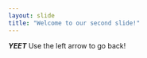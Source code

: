 ```yaml
---
layout: slide
title: "Welcome to our second slide!"
---
```

_**YEET**_
Use the left arrow to go back!
